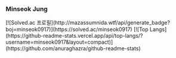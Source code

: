 ### Minseok Jung

<!-- [![Hits](https://hits.seeyoufarm.com/api/count/incr/badge.svg?url=https%3A%2F%2Fgithub.com%2Fminseok0917&count_bg=%2379C83D&title_bg=%23555555&icon=&icon_color=%23E7E7E7&title=hits&edge_flat=false)](https://hits.seeyoufarm.com) -->

<span>
[![Solved.ac
프로필](http://mazassumnida.wtf/api/generate_badge?boj=minseok0917)](https://solved.ac/minseok0917)
</span>

<span>
[![Top Langs](https://github-readme-stats.vercel.app/api/top-langs/?username=minseok0917&layout=compact)](https://github.com/anuraghazra/github-readme-stats)
</span>